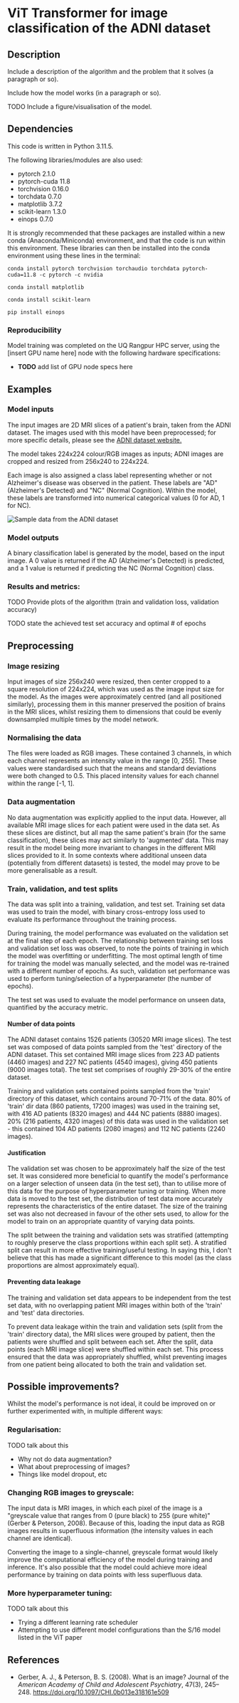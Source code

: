 # ViT Transformer for image classification of the ADNI dataset

 
## Description
Include a description of the algorithm and the problem that it solves (a paragraph or so).

Include how the model works (in a paragraph or so).

TODO Include a figure/visualisation of the model.


## Dependencies
This code is written in Python 3.11.5. 

The following libraries/modules are also used:
- pytorch 2.1.0
- pytorch-cuda 11.8
- torchvision 0.16.0
- torchdata 0.7.0
- matplotlib 3.7.2
- scikit-learn 1.3.0
- einops 0.7.0

It is strongly recommended that these packages are installed within a new conda
(Anaconda/Miniconda) environment, and that the code is run within this environment. 
These libraries can then be installed into the conda environment 
using these lines in the terminal:

```
conda install pytorch torchvision torchaudio torchdata pytorch-cuda=11.8 -c pytorch -c nvidia

conda install matplotlib

conda install scikit-learn

pip install einops
``````

### Reproducibility
Model training was completed on the UQ Rangpur HPC server, using the [insert GPU name here]
node with the following hardware specifications:
- **TODO** add list of GPU node specs here


## Examples
### Model inputs
The input images are 2D MRI slices of a patient's brain, taken from the ADNI dataset. The images used with this model have been preprocessed; for more specific
details, please see the [ADNI dataset website.](https://adni.loni.usc.edu/)

The model takes 224x224 colour/RGB images as inputs; ADNI images are cropped and resized from 256x240 to 224x224.

Each image is also assigned a class label representing whether or not Alzheimer's 
disease was observed in the patient. These labels are "AD" (Alzheimer's Detected) 
and "NC" (Normal Cognition). Within the model, these labels are transformed into
numerical categorical values (0 for AD, 1 for NC).

![Sample data from the ADNI dataset](plots/ADNI_sample_data.png)

### Model outputs
A binary classification label is generated by the model, based on the input image.
A 0 value is returned if the AD (Alzheimer's Detected) is predicted, and a 1 value
is returned if predicting the NC (Normal Cognition) class.

### Results and metrics:
TODO Provide plots of the algorithm (train and validation loss, validation accuracy)

TODO state the achieved test set accuracy and optimal # of epochs


## Preprocessing

### Image resizing
Input images of size 256x240 were resized, then center cropped to a square
resolution of 224x224, which was used as the image input size for the model.
As the images were approximately centred (and all positioned similarly), 
processing them in this manner preserved the position of brains in the MRI slices,
whilst resizing them to dimensions that could be evenly downsampled multiple times
by the model network.

### Normalising the data
The files were loaded as RGB images. These contained 3 channels, in which each
channel represents an intensity value in the range [0, 255]. These values were
standardised such that the means and standard deviations were both changed to
0.5. This placed intensity values for each channel within the range [-1, 1]. 

### Data augmentation
No data augmentation was explicitly applied to the input data. However, all available
MRI image slices for each patient were used in the data set. As these slices are
distinct, but all map the same patient's brain (for the same classification), 
these slices may act similarly to 'augmented' data. This may result in the model being
more invariant to changes in the different MRI slices provided to it. In some contexts
where additional unseen data (potentially from different datasets) is tested, 
the model may prove to be more generalisable as a result.

### Train, validation, and test splits
The data was split into a training, validation, and test set. 
Training set data was used to train the model, with binary cross-entropy loss used
to evaluate its performance throughout the training process.

During training, the model performance was evaluated on the validation set at the final step of
each epoch. The relationship between training set loss and validation set loss was observed, to note the 
points of training in which the model was overfitting or underfitting. The most optimal 
length of time for training the model was manually selected, and the model was re-trained with a
different number of epochs. As such, validation set performance was used to perform tuning/selection of
a hyperparameter (the number of epochs).

The test set was used to evaluate the model performance on unseen data, quantified
by the accuracy metric.

#### Number of data points
The ADNI dataset contains 1526 patients (30520 MRI image slices).
The test set was composed of data points sampled from the 'test' directory of the ADNI dataset.
This set contained MRI image slices from 223 AD patients (4460 images) and
227 NC patients (4540 images), giving 450 patients (9000 images total). The test set
comprises of roughly 29-30% of the entire dataset.

Training and validation sets contained points sampled from the 'train' directory of this dataset,
which contains around 70-71% of the data.
80% of 'train' dir data (860 patients, 17200 images) was used in the training set, 
with 416 AD patients (8320 images) and 444 NC patients (8880 images).
20% (216 patients, 4320 images) of this data was used in the validation set - 
this contained 104 AD patients (2080 images) and 112 NC patients (2240 images).

#### Justification
The validation set was chosen to be approximately half the size of the test set.
It was considered more beneficial to quantify the model's performance on
a larger selection of unseen data (in the test set), than to utilise more of this
data for the purpose of hyperparameter tuning or training. When more data is moved to the
test set, the distribution of test data more accurately represents the 
characteristics of the entire dataset. 
The size of the training set was also not decreased in favour of the other sets used,
to allow for the model to train on an appropriate quantity of varying data points.

The split between the training and validation sets was stratified 
(attempting to roughly preserve the class proportions within each split set).
A stratified split can result in more effective training/useful testing. In saying
this, I don't believe that this has made a significant difference to this model
(as the class proportions are almost approximately equal).

#### Preventing data leakage
The training and validation set data appears to be independent from the test set data,
with no overlapping patient MRI images within both of the 'train' and 'test' data
directories.

To prevent data leakage within the train and validation sets (split from the 'train'
directory data), the MRI slices were grouped by patient, then the patients were 
shuffled and split between each set. After the split, data points (each MRI image 
slice) were shuffled within each set. This process ensured that the data was 
appropriately shuffled, whilst preventing images from one patient being allocated 
to both the train and validation set.


## Possible improvements?
Whilst the model's performance is not ideal, it could be improved on or further experimented with, in multiple different ways:

### Regularisation:
TODO talk about this
- Why not do data augmentation?
- What about preprocessing of images?
- Things like model dropout, etc

### Changing RGB images to greyscale:
    
The input data is MRI images, in which each pixel of the image is a "greyscale value that ranges from 0 (pure black) to 255 (pure white)" (Gerber & Peterson, 2008). Because of this, loading the input data as RGB images results in superfluous information (the intensity values in each channel are identical). 

Converting the image to a single-channel, greyscale format would likely improve
the computational efficiency of the model during training and inference.
It's also possible that the model could achieve more ideal performance by training on data points with less superfluous data.

### More hyperparameter tuning:
TODO talk about this
- Trying a different learning rate scheduler
- Attempting to use different model configurations than the S/16 model listed
in the ViT paper


## References
- Gerber, A. J., & Peterson, B. S. (2008). What is an image? Journal of the *American Academy of Child and Adolescent Psychiatry*, 47(3), 245–248. https://doi.org/10.1097/CHI.0b013e318161e509
